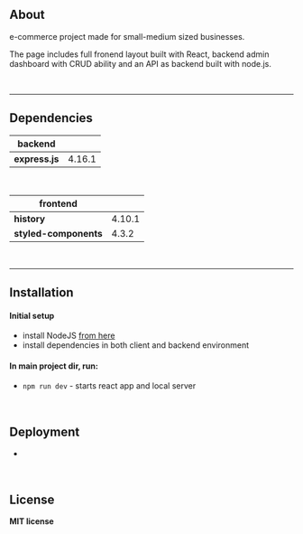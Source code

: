 ## About

e-commerce project made for small-medium sized businesses.

The page includes full fronend layout built with React, backend admin dashboard with CRUD ability and an API as backend built with node.js.


<br/>

---
## Dependencies

|   backend |  |
| ------------- | ------------- |
| **express.js** | 4.16.1  |

<br/>

|   frontend |  |
| ------------- | ------------- |
| **history** | 4.10.1  |
| **styled-components** | 4.3.2  |

<br/>

---
## Installation

#### Initial setup
- install NodeJS [from here](https://nodejs.org/en/)
- install dependencies in both client and backend environment

#### In main project dir, run:

- `npm run dev` - starts react app and local server


<br/>

## Deployment
-

<br/>

## License

**MIT license**